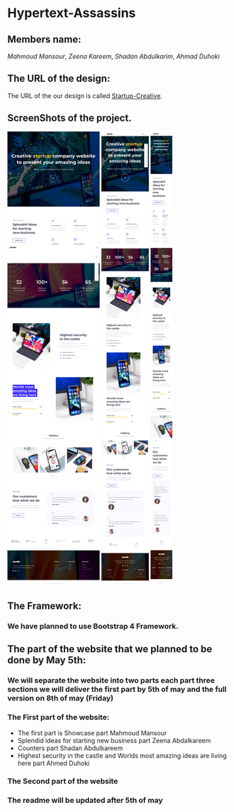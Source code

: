 # Hypertext-Assassins
## Members name:
*Mahmoud Mansour*, *Zeena Kareem*, *Shadan Abdulkarim*, *Ahmad Duhoki*
## The URL of the design:
The URL of the our design is called [Startup-Creative](https://jevelin.shufflehound.com/startup-creative/).
## ScreenShots of the project.
![Desktop Design](./Desktop.jpg)
![Tablet Design](./Tablet.jpg)
![Mobile Version Design](./Mobile.png)
## The Framework:
### We have planned to use **Bootstrap 4** Framework.
## The part of the website that we planned to be done by May 5th:
### We will separate the website into two parts each part three sections we will deliver the first part by 5th of may and the full version on 8th of may (Friday)
### The First part of the website:
- The first part is Showcase part Mahmoud Mansour
- Splendid ideas for starting new business part Zeena Abdalkareem
- Counters part Shadan Abdulkareem
- Highest security in the castle and Worlds most amazing ideas are living here part Ahmed Duhoki
### The Second part of the website
### The readme will be updated after 5th of may 

